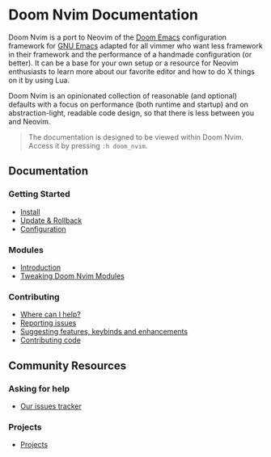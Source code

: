 # Doom Nvim Documentation

Doom Nvim is a port to Neovim of the [Doom Emacs](https://github.com/hlissner/doom-emacs)
configuration framework for [GNU Emacs](https://www.gnu.org/software/emacs/) adapted
for all vimmer who want less framework in their framework and the performance of
a handmade configuration (or better). It can be a base for your own setup or a
resource for Neovim enthusiasts to learn more about our favorite editor and how to
do X things on it by using Lua.

Doom Nvim is an opinionated collection of reasonable (and optional) defaults with
a focus on performance (both runtime and startup) and on abstraction-light, readable
code design, so that there is less between you and Neovim.

> The documentation is designed to be viewed within Doom Nvim. Access it by pressing
> `:h doom_nvim`.

## Documentation

### Getting Started

- [Install](./getting_started.md#install)
- [Update & Rollback](./getting_started.md#update--rollback)
- [Configuration](./getting_started.md#configuration)

### Modules

- [Introduction](./modules.md#introduction)
- [Tweaking Doom Nvim Modules](./modules.md#tweaking-doom-nvim-modules)

### Contributing

- [Where can I help?](./contributing.md#where-can-i-help)
- [Reporting issues](./contributing.md#reporting-issues)
- [Suggesting features, keybinds and enhancements](./contributing.md#suggesting-features-keybinds-and-enhancements)
- [Contributing code](./contributing.md#contributing-code)

## Community Resources

### Asking for help

- [Our issues tracker](https://github.com/NTBBloodbath/doom-nvim/issues)

### Projects

- [Projects](https://github.com/NTBBloodbath/doom-nvim/projects)
